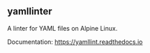 yamllinter
---

A linter for YAML files on Alpine Linux.

Documentation: <https://yamllint.readthedocs.io>
